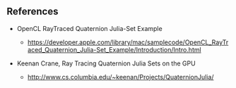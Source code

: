 <!-- -*- mode:markdown; coding:utf-8; -*- -->

## References ##

*   OpenCL RayTraced Quaternion Julia-Set Example
	*   https://developer.apple.com/library/mac/samplecode/OpenCL_RayTraced_Quaternion_Julia-Set_Example/Introduction/Intro.html

*   Keenan Crane, Ray Tracing Quaternion Julia Sets on the GPU
	*   http://www.cs.columbia.edu/~keenan/Projects/QuaternionJulia/
